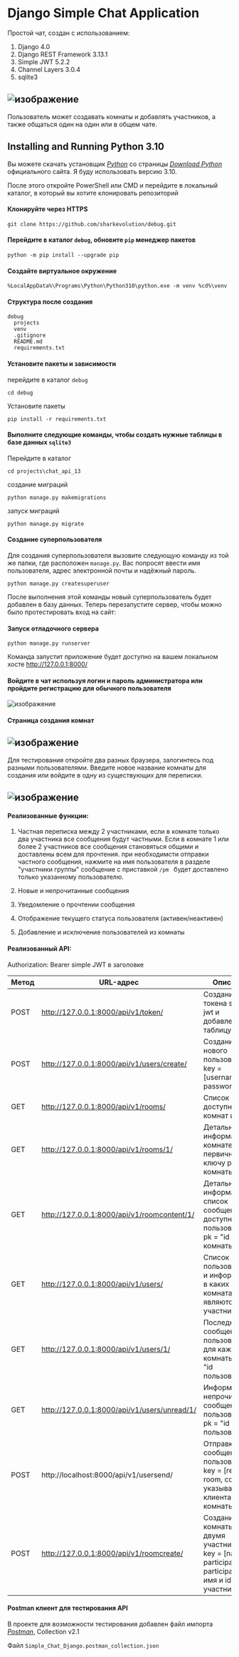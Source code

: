 # Django Simple Chat Application

Простой чат, создан с использованием: 

1. Django 4.0
2. Django REST Framework 3.13.1
3. Simple JWT 5.2.2
4. Channel Layers 3.0.4
5. sqlite3

![изображение](https://user-images.githubusercontent.com/24756805/233348320-b7b60702-4c23-44a2-aed0-137c2822073f.png)
------

Пользователь может создавать комнаты и добавлять участников, а также общаться один на один или в общем чате.

## Installing and Running Python 3.10
	
Вы можете скачать установщик *[Python][1]* со страницы *[Download Python][2]* официального сайта. Я буду использовать версию 3.10.

[1]:https://www.python.org/ftp/python/3.10.11/python-3.10.11-amd64.exe
[2]:https://www.python.org/downloads/release/python-31011/

После этого откройте PowerShell или CMD и перейдите в локальный каталог, в который вы хотите клонировать репозиторий

#### Клонируйте через HTTPS

    git clone https://github.com/sharkevolution/debug.git

#### Перейдите в каталог `debug`, обновите `pip` менеджер пакетов

    python -m pip install --upgrade pip

#### Cоздайте виртуальное окружение

    %LocalAppData%\Programs\Python\Python310\python.exe -m venv %cd%\venv
  
#### Структура после создания

	debug
	  projects
	  venv
	  .gitignore
	  README.md
	  requirements.txt
	
#### Установите пакеты и зависимости 

перейдите в каталог `debug`

    cd debug

Установите пакеты

    pip install -r requirements.txt

#### Выполните следующие команды, чтобы создать нужные таблицы в базе данных `sqlite3`

Перейдите в каталог 
    
    cd projects\chat_api_13

создание миграций

    python manage.py makemigrations

запуск миграций

    python manage.py migrate

#### Создание суперпользователя

Для создания суперпользователя вызовите следующую команду из той же папки, где расположен `manage.py`. Вас попросят ввести имя пользователя, адрес электронной почты и надёжный пароль.

    python manage.py createsuperuser
    
После выполнения этой команды новый суперпользователь будет добавлен в базу данных. Теперь перезапустите сервер, чтобы можно было протестировать вход на сайт:

#### Запуск отладочного сервера

    python manage.py runserver
     
Команда запустит приложение будет доступно на вашем локальном хосте http://127.0.0.1:8000/

#### Войдите в чат используя логин и пароль администратора или пройдите регистрацию для обычного пользователя

![изображение](https://user-images.githubusercontent.com/24756805/233366602-5d6427a2-0550-420a-8166-e7526bb2e9bf.png)

#### Страница создания комнат 

![изображение](https://user-images.githubusercontent.com/24756805/233367632-2165d5e9-15d7-47b7-a7d5-d0d8763479e7.png)
------

Для тестирования откройте два разных браузера, залогинтесь под разными пользователями. 
Введите новое название комнаты для создания или войдите в одну из существующих для переписки.

![изображение](https://user-images.githubusercontent.com/24756805/233374563-e2a55a36-2fc0-44fb-9a9c-5ef265c23d00.png)
------

#### Реализованные функции:

1. Частная переписка между 2 участниками, если в комнате только два участника все сообщения будут частными. Если в комнате 1 или более 2 участников все сообщения становяться общими и доставлены всем для прочтения. при необходимсти отправки частного сообщения, нажмите на имя пользователя в разделе "участники группы" сообщение с приставкой `/pm ` будет доставлено только указанному пользователю. 


3. Новые и непрочитанные сообщения
4. Уведомление о прочтении сообщения
5. Отображение текущего статуса пользователя (активен/неактивен)
6. Добавление и исключение пользователей из комнаты

#### Реализованный API:
Authorization: Bearer <token> simple JWT в заголовке

|Метод |URL-адрес                                       |Описание
|------|------------------------------------------------|----------------------------------------------------------------------------------------------------|
|POST  |http://127.0.0.1:8000/api/v1/token/             | Создание токена simple jwt и добавление в таблицу                                                  |
|POST  |http://127.0.0.1:8000/api/v1/users/create/      | Создание нового пользователя, key = [username, password]                                           |
|GET   |http://127.0.0.1:8000/api/v1/rooms/             | Список доступных комнат и их id                                                                    |
|GET   |http://127.0.0.1:8000/api/v1/rooms/1/           | Детальная информация о комнате по первичному ключу pk = "id комнаты"                               |
|GET   |http://127.0.0.1:8000/api/v1/roomcontent/1/     | Детальная информация, список сообщений доступный пользователю, pk = "id комнаты"                   |
|GET   |http://127.0.0.1:8000/api/v1/users/             | Список пользователей и информация в каких комнатах являются участниками                            |
|GET   |http://127.0.0.1:8000/api/v1/users/1/           | Последнее сообщение пользователя для каждой комнаты, pk = "id пользователя"                        |
|GET   |http://127.0.0.1:8000/api/v1/users/unread/1/    | Информация о непрочитанных сообщениях пользователя, pk = "id пользователя"                         |
|POST  |http://localhost:8000/api/v1/usersend/          | Отправка сообщения пользователю, key = [recipient, room, content] указываем id клиента и id комнаты|
|POST  |http://127.0.0.1:8000/api/v1/roomcreate/        | Создание комнаты с двумя участниками, key = [name, participante, participante] имя и id участников |

#### Postman клиент для тестирования API

В проекте для возможности тестирования добавлен файл импорта *[Postman][3]*, Collection v2.1 

Файл `Simple_Chat_Django.postman_collection.json`
	
[3]:https://www.postman.com/